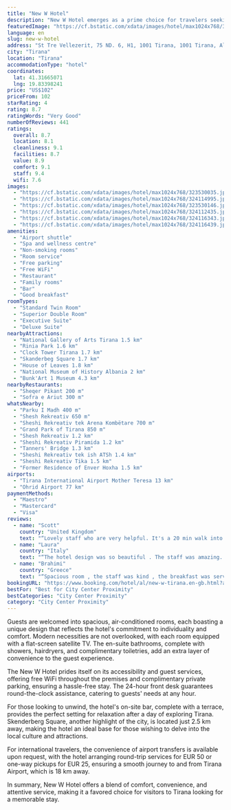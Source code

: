 ```yaml
---
title: "New W Hotel"
description: "New W Hotel emerges as a prime choice for travelers seeking comfort and convenience in the heart of Tirana."
featuredImage: "https://cf.bstatic.com/xdata/images/hotel/max1024x768/323530035.jpg?k=fa49418710f2f3e259d43357d9b13b6159ea28759209bbf99478c6d80d245a20&o=&hp=1"
language: en
slug: new-w-hotel
address: "St Tre Vellezerit, 75 ND. 6, H1, 1001 Tirana, 1001 Tirana, Albania"
city: "Tirana"
location: "Tirana"
accommodationType: "hotel"
coordinates:
  lat: 41.31665071
  lng: 19.83398241
price: "US$102"
priceFrom: 102
starRating: 4
rating: 8.7
ratingWords: "Very Good"
numberOfReviews: 441
ratings:
  overall: 8.7
  location: 8.1
  cleanliness: 9.1
  facilities: 8.7
  value: 8.9
  comfort: 9.1
  staff: 9.4
  wifi: 7.6
images:
  - "https://cf.bstatic.com/xdata/images/hotel/max1024x768/323530035.jpg?k=fa49418710f2f3e259d43357d9b13b6159ea28759209bbf99478c6d80d245a20&o=&hp=1"
  - "https://cf.bstatic.com/xdata/images/hotel/max1024x768/324114995.jpg?k=d960cd15c5ab44e0ee74af2b31bf524df541e9dcb104586ef901bb3b90b7172a&o=&hp=1"
  - "https://cf.bstatic.com/xdata/images/hotel/max1024x768/323530146.jpg?k=fba48e4fddfee36eabde23e0a8d13b62903827e9d2674c253addf9f8f1cdcacc&o=&hp=1"
  - "https://cf.bstatic.com/xdata/images/hotel/max1024x768/324112435.jpg?k=2e1dc80e345c90b9fe26bf31179058e4df0acf8403be4af1ff55cb3203e0a440&o=&hp=1"
  - "https://cf.bstatic.com/xdata/images/hotel/max1024x768/324116343.jpg?k=8ddab62e7fe17a281a01b2ee2b970fe5eeaac8163d39986428da621c5601077f&o=&hp=1"
  - "https://cf.bstatic.com/xdata/images/hotel/max1024x768/324116439.jpg?k=b5e4b746b27243d742b0a57540da4b460d2cb601483656516dc3d15410e23fdd&o=&hp=1"
amenities:
  - "Airport shuttle"
  - "Spa and wellness centre"
  - "Non-smoking rooms"
  - "Room service"
  - "Free parking"
  - "Free WiFi"
  - "Restaurant"
  - "Family rooms"
  - "Bar"
  - "Good breakfast"
roomTypes:
  - "Standard Twin Room"
  - "Superior Double Room"
  - "Executive Suite"
  - "Deluxe Suite"
nearbyAttractions:
  - "National Gallery of Arts Tirana 1.5 km"
  - "Rinia Park 1.6 km"
  - "Clock Tower Tirana 1.7 km"
  - "Skanderbeg Square 1.7 km"
  - "House of Leaves 1.8 km"
  - "National Museum of History Albania 2 km"
  - "Bunk'Art 1 Museum 4.3 km"
nearbyRestaurants:
  - "Sheqer Pikant 200 m"
  - "Sofra e Ariut 300 m"
whatsNearby:
  - "Parku I Madh 400 m"
  - "Shesh Rekreativ 650 m"
  - "Sheshi Rekreativ tek Arena Kombëtare 700 m"
  - "Grand Park of Tirana 850 m"
  - "Shesh Rekreativ 1.2 km"
  - "Sheshi Rekreativ Piramida 1.2 km"
  - "Tanners' Bridge 1.3 km"
  - "Sheshi Rekreativ tek ish ATSh 1.4 km"
  - "Sheshi Rekreativ Tika 1.5 km"
  - "Former Residence of Enver Hoxha 1.5 km"
airports:
  - "Tirana International Airport Mother Teresa 13 km"
  - "Ohrid Airport 77 km"
paymentMethods:
  - "Maestro"
  - "Mastercard"
  - "Visa"
reviews:
  - name: "Scott"
    country: "United Kingdom"
    text: "“Lovely staff who are very helpful. It's a 20 min walk into the centre, perfect location”"
  - name: "Laura"
    country: "Italy"
    text: "“The hotel design was so beautiful . The staff was amazing. The breakfast was delicious.”"
  - name: "Brahimi"
    country: "Greece"
    text: "“Spacious room , the staff was kind , the breakfast was served perfectly .”"
bookingURL: "https://www.booking.com/hotel/al/new-w-tirana.en-gb.html?aid=8035640"
bestFor: "Best for City Center Proximity"
bestCategories: "City Center Proximity"
category: "City Center Proximity"
---
```


Guests are welcomed into spacious, air-conditioned rooms, each boasting a unique design that reflects the hotel's commitment to individuality and comfort. Modern necessities are not overlooked, with each room equipped with a flat-screen satellite TV. The en-suite bathrooms, complete with showers, hairdryers, and complimentary toiletries, add an extra layer of convenience to the guest experience.

The New W Hotel prides itself on its accessibility and guest services, offering free WiFi throughout the premises and complimentary private parking, ensuring a hassle-free stay. The 24-hour front desk guarantees round-the-clock assistance, catering to guests' needs at any hour.

For those looking to unwind, the hotel's on-site bar, complete with a terrace, provides the perfect setting for relaxation after a day of exploring Tirana. Skenderberg Square, another highlight of the city, is located just 2.5 km away, making the hotel an ideal base for those wishing to delve into the local culture and attractions.

For international travelers, the convenience of airport transfers is available upon request, with the hotel arranging round-trip services for EUR 50 or one-way pickups for EUR 25, ensuring a smooth journey to and from Tirana Airport, which is 18 km away.

In summary, New W Hotel offers a blend of comfort, convenience, and attentive service, making it a favored choice for visitors to Tirana looking for a memorable stay.